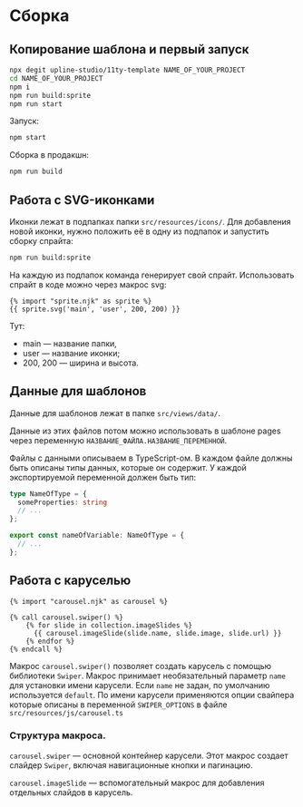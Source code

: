 # Сборка

## Копирование шаблона и первый запуск

```bash
npx degit upline-studio/11ty-template NAME_OF_YOUR_PROJECT
cd NAME_OF_YOUR_PROJECT
npm i
npm run build:sprite
npm run start
```

Запуск:

```bash
npm start
```

Сборка в продакшн:

```bash
npm run build
```

## Работа с SVG-иконками

Иконки лежат в подпапках папки `src/resources/icons/`.
Для добавления новой иконки, нужно положить её в одну из подпапок и запустить сборку спрайта:

```bash
npm run build:sprite
```

На каждую из подпапок команда генерирует свой спрайт. Использовать спрайт в коде можно через макрос svg:

```njk
{% import "sprite.njk" as sprite %}
{{ sprite.svg('main', 'user', 200, 200) }}
```

Тут:

- main &mdash; название папки,
- user &mdash; название иконки;
- 200, 200 &mdash; ширина и высота.

## Данные для шаблонов

Данные для шаблонов лежат в папке `src/views/data/`.

Данные из этих файлов потом можно использовать в шаблоне pages через переменную `НАЗВАНИЕ_ФАЙЛА.НАЗВАНИЕ_ПЕРЕМЕННОЙ`.

Файлы с данными описываем в TypeScript-ом. В каждом файле должны быть описаны типы данных, которые он содержит.
У каждой экспортируемой переменной должен быть тип:

```ts
type NameOfType = {
  someProperties: string
  // ...
};

export const nameOfVariable: NameOfType = {
  // ...
};
```

## Работа с каруселью

```njk
{% import "carousel.njk" as carousel %}

{% call carousel.swiper() %}
    {% for slide in collection.imageSlides %}
      {{ carousel.imageSlide(slide.name, slide.image, slide.url) }}
    {% endfor %}
{% endcall %}
```

Макрос `carousel.swiper()` позволяет создать карусель с помощью библиотеки `Swiper`. Макрос принимает
необязательный параметр `name` для установки имени карусели. Если `name` не задан, по умолчанию используется `default`.
По имени карусели применяются опции свайпера которые описаны в переменной `SWIPER_OPTIONS` в файле
`src/resources/js/carousel.ts`

### Структура макроса.

`carousel.swiper` — основной контейнер карусели. Этот макрос создает слайдер `Swiper`, включая навигационные кнопки и
пагинацию.

`carousel.imageSlide` — вспомогательный макрос для добавления отдельных слайдов в карусель.
